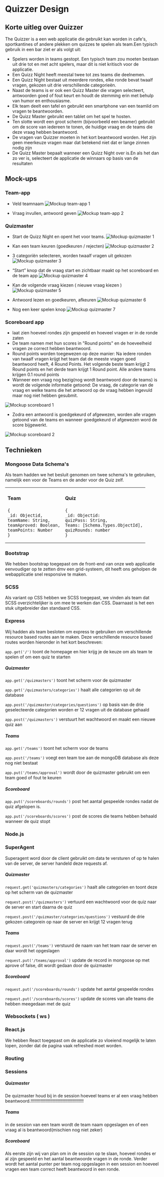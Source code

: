 # Quizzer Design

## Korte uitleg over Quizzer

The Quizzer is a een web applicatie die gebruikt kan worden in cafe's, sportkantines of andere plekken om quizzes te spelen als team.Een typisch gebruik in een bar ziet er als volgt uit:

* Spelers worden in teams gestopt. Een typisch team zou moeten bestaan uit drie tot en met acht spelers, maar dit is niet kritisch voor de applicatie.
* Een Quizz Night heeft meestal twee tot zes teams die deelnemen.
* Een Quizz Night bestaat uit meerdere rondes, elke ronde bevat twaalf vragen, gekozen uit drie            verschillende categorieën.
* Naast de teams is er ook een Quizz Master die vragen selecteert, antwoorden goed of fout keurt en        houdt de stemming erin met behulp van humor en enthousiasme.
* Elk team deelt een tafel en gebruikt een smartphone van een teamlid om vragen te beantwoorden.
* De Quizz Master gebruikt een tablet om het spel te hosten.
* Ten slotte wordt een groot scherm (bijvoorbeeld een beamer) gebruikt om de score van iedereen te tonen,  de huidige vraag en de teams die deze vraag hebben beantwoord.
* De vragen van Quizzer moeten in het kort beantwoord worden. Het zijn geen meerkeuze vragen maar dat      betekend niet dat er lange zinnen nodig zijn
* De Quizz Master bepaalt wanneer een Quizz Night over is.En als het dan zo ver is, selecteert de          applicatie de winnaars op basis van de resultaten

## Mock-ups

### Team-app

* Veld teamnaam
![Mockup team-app 1](https://raw.githubusercontent.com/TimFrak/quizzer-temp/master/quizz_master_app/991.PNG)

* Vraag invullen, antwoord geven
![Mockup team-app 2](https://raw.githubusercontent.com/TimFrak/quizzer-temp/master/quizz_master_app/992.PNG)

### Quizmaster

* Start de Quizz Night en opent het voor teams.
![Mockup quizmaster 1](https://raw.githubusercontent.com/TimFrak/quizzer-temp/master/quizz_master_app/1.PNG)

* Kan een team keuren (goedkeuren / rejecten)
![Mockup quizmaster 2](https://raw.githubusercontent.com/TimFrak/quizzer-temp/master/quizz_master_app/2.PNG)

* 3 categoriën selecteren, worden twaalf vragen uit gekozen
![Mockup quizmaster 3](https://raw.githubusercontent.com/TimFrak/quizzer-temp/master/quizz_master_app/3.PNG)

* “Start” knop dat de vraag start en zichtbaar maakt op het scoreboard en de team app
![Mockup quizmaster 4](https://raw.githubusercontent.com/TimFrak/quizzer-temp/master/quizz_master_app/4.PNG)

* Kan de volgende vraag kiezen ( nieuwe vraag kiezen )
![Mockup quizmaster 5](https://raw.githubusercontent.com/TimFrak/quizzer-temp/master/quizz_master_app/5.PNG)

* Antwoord lezen en goedkeuren, afkeuren
![Mockup quizmaster 6](https://raw.githubusercontent.com/TimFrak/quizzer-temp/master/quizz_master_app/6.PNG)

* Nog een keer spelen knop
![Mockup quizmaster 7](https://raw.githubusercontent.com/TimFrak/quizzer-temp/master/quizz_master_app/7.PNG)

### Scoreboard app

* laat zien hoeveel rondes zijn gespeeld en hoeveel vragen er in de ronde zaten
* De team namen met hun scores in "Round points" en de hoeveelheid vragen ze correct hebben beantwoord.
* Round points worden toegewezen op deze manier: Na iedere ronden van twaalf vragen krijgt het team dat de meeste vragen goed beantwoord heeft, 4 Round Points. Het volgende beste team krijgt 2 Round points en het derde team krijgt 1 Round point. Alle andere teams krijgen 0.1 round points
* Wanneer een vraag nog bezig(nog wordt beantwoord door de teams) is wordt de volgende informatie getoond: De vraag, de categorie van de vraag en welke teams die het antwoord op de vraag hebben ingevuld maar nog niet hebben gesubmit.

![Mockup scoreboard 1](https://raw.githubusercontent.com/TimFrak/quizzer-temp/master/quizz_master_app/Scoreboard%20part%201.PNG)

* Zodra een antwoord is goedgekeurd of afgewezen, worden alle vragen getoond van de teams en wanneer goedgekeurd of afgewezen word de score bijgewerkt.

![Mockup scoreboard 2](https://raw.githubusercontent.com/TimFrak/quizzer-temp/master/quizz_master_app/Scoreboard%20part%202.PNG)

## Technieken

### Mongoose Data Schema's

Als team hadden we het besluit genomen om twee schema's te gebruiken, namelijk een voor de Teams en de ander voor de Quiz zelf.

<table>
<tr>

<td>

#### Team

```
{
_id: Objectid,
teamName: String,
teamAproved: Boolean,
teamPoints: Number
}
```
</td>

<td>

#### Quiz

```
{
_id: Objectid:
quizPass: String,
Teams: [Schema.Types.ObjectId],
quizRounds: number
}
```

</td>
</tr>
</table>

### Bootstrap

We hebben bootstrap toegepast om de front-end van onze web applicatie eenvoudiger op te zetten dmv een grid-systeem, dit heeft ons geholpen de webapplicatie snel responsive te maken.

### SCSS

Als variant op CSS hebben we SCSS toegepast, we vinden als team dat SCSS overzichtelijker is om mee te werken dan CSS. Daarnaast is het een stuk uitgebreider dan standaard CSS.

### Express

Wij hadden als team besloten om express te gebruiken om verschillende resource based routes aan te maken. Deze verschillende resource based routes worden hieronder in het kort beschreven:

`app.get('/')` toont de homepage en hier krijg je de keuze om als team te spelen of om een quiz te starten

##### Quizmaster

`app.get('/quizmasters')` toont het scherm voor de quizmaster

`app.get('/quizmasters/categories')` haalt alle categorien op uit de database

`app.post('/quizmaster/categories/questions')` op basis van de drie geselecteerde categorien worden er 12 vragen uit de database gehaald

`app.post('/quizmasters')` verstuurt het wachtwoord en maakt een nieuwe quiz aan

##### Teams

`app.get('/teams')` toont het scherm voor de teams

`app.post('/teams')` voegt een team toe aan de mongoDB database als deze nog niet bestaat

`app.put('/teams/approval')` wordt door de quizmaster gebruikt om een team goed of fout te keuren


##### Scoreboard

`app.put('/scoreboards/rounds')` post het aantal gespeelde rondes nadat de quiz afgelopen is.

`app.put('/scoreboards/scores')` post de scores die teams hebben behaald wanneer de quiz stopt


### Node.js

### SuperAgent

Superagent word door de client gebruikt om data te versturen of op te halen van de server, de server handeld deze requests af.

##### Quizmaster

`request.get('quizmasters/categories')` haalt alle categorien en toont deze op het scherm van de quizmaster

`request.post('/quizmasters')` vertuurd een wachtwoord voor de quiz naar de server en start daarna de quiz

`request.post('/quizmaster/categories/questions')`  vestuurd de drie gekozen categorein op naar de server en krijgt 12  vragen terug

##### Teams

`request.post('/teams')`  verstuurd de naam van het team naar de server en daar wordt het opgeslagen

`request.put('/teams/approval')` update de record in mongoose op met aprove of false, dit wordt gedaan door de quizmaster

##### Scoreboard

`request.put('/scoreboards/rounds')` update het aantal gespeelde rondes

`request.put('/scoreboards/scores')` update de scores van alle teams die hebben meegedaan met de quiz

### Websockets ( ws )



### React.js

We hebben React toegepast om de applicatie zo vloeiend mogelijk te laten lopen, zonder dat de pagina vaak refreshed moet worden.

### Routing



### Sessions

##### Quizmaster

De quizmaster houd bij in de session hoeveel teams er al een vraag hebben beantwoord.!!!!!!!!!!!!!!!!!!!!!!!!!!!!!!!!!!!!!!!!!!!

##### Teams

in de session van een team wordt de team naam opgeslagen en of een vraag al is beantwoord(mischien nog niet zeker)

##### Scoreboard

Als eerste zijn wij van plan om in de session op te slaan, hoeveel rondes er al zijn gespeeld en het aantal beantwoorde vragen in de ronde\. Verder wordt het aantal punter per team nog opgeslagen in een session en hoeveel vragen een team correct heeft beantwoord in een ronde.